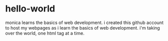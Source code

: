 # hello-world
monica learns the basics of web development. i created this github account to host my webpages as i learn the basics of web development. i'm taking over the world, one html tag at a time.
